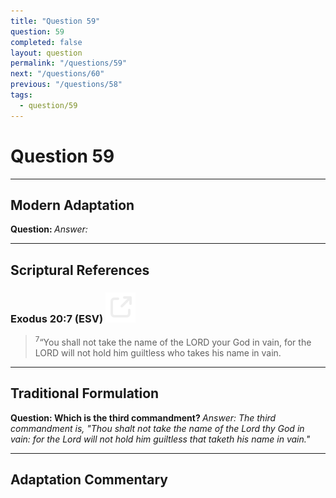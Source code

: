 ```yaml
---
title: "Question 59"
question: 59
completed: false
layout: question
permalink: "/questions/59"
next: "/questions/60"
previous: "/questions/58"
tags:
  - question/59
---
```

# Question 59
---
## Modern Adaptation
<strong>
    Question:
</strong>

<em>
    Answer:
</em>

---
## Scriptural References
### Exodus 20:7 (ESV) <a href="https://biblegateway.com/passage/?search=Exodus+20%3A7&version=ESV"><img src="/assets/svg/link.svg"/></a>
> <sup>7</sup>“You shall not take the name of the LORD your God in vain, for the LORD will not hold him guiltless who takes his name in vain.

---
## Traditional Formulation
<strong>
    Question: Which is the third commandment?
</strong>

<em>
    Answer: The third commandment is, "Thou shalt not take the name of the Lord thy God in vain: for the Lord will not hold him guiltless that taketh his name in vain."
</em>

---
## Adaptation Commentary

